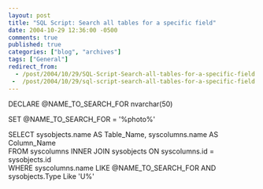 ```yaml
---
layout: post
title: "SQL Script: Search all tables for a specific field"
date: 2004-10-29 12:36:00 -0500
comments: true
published: true
categories: ["blog", "archives"]
tags: ["General"]
redirect_from: 
  - /post/2004/10/29/SQL-Script-Search-all-tables-for-a-specific-field
 -  /post/2004/10/29/sql-script-search-all-tables-for-a-specific-field
---
```

<!-- more -->
<P>DECLARE @NAME_TO_SEARCH_FOR nvarchar(50)</P>
<P>SET @NAME_TO_SEARCH_FOR = '%photo%'</P>
<P>SELECT&nbsp;sysobjects.name AS Table_Name, syscolumns.name AS Column_Name <BR>FROM syscolumns INNER JOIN sysobjects ON syscolumns.id = sysobjects.id<BR>WHERE syscolumns.name LIKE @NAME_TO_SEARCH_FOR AND sysobjects.Type Like 'U%'</P>
